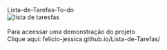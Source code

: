 Lista-de-Tarefas-To-do<br/>
![lista de taresfas](https://user-images.githubusercontent.com/63489212/235808966-d58ec4c3-da71-45b6-a8a6-4b77789f6b53.png)<br/><br/>
Para  aceessar uma demonstração do projeto<br/>
Clique aqui:  felicio-jessica.github.io/Lista-de-Tarefas/
